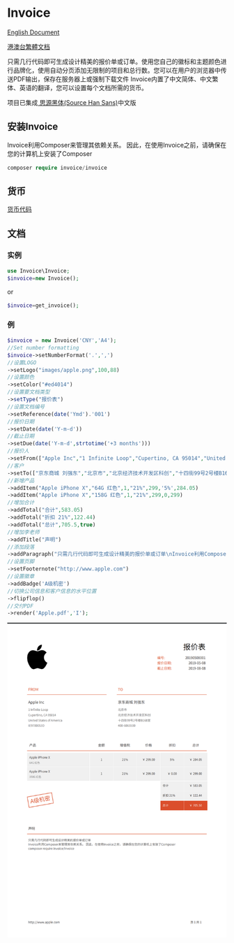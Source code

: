 # Invoice

[English Document](README.en.md) 

[港澳台繁體文档](README.hk.md)

只需几行代码即可生成设计精美的报价单或订单。使用您自己的徽标和主题颜色进行品牌化，使用自动分页添加无限制的项目和总行数。您可以在用户的​​浏览器中传送PDF输出，保存在服务器上或强制下载文件
Invoice内置了中文简体、中文繁体、英语的翻译，您可以设置每个文档所需的货币。

项目已集成[ 思源黑体(Source Han Sans)](https://github.com/Pal3love/Source-Han-TrueType)中文版


## 安装Invoice

Invoice利用Composer来管理其依赖关系。 因此，在使用Invoice之前，请确保在您的计算机上安装了Composer

~~~php
composer require invoice/invoice
~~~


## 货币

[货币代码](document/Currency.cn.md)


## 文档

### 实例
~~~php
use Invoice\Invoice;
$invoice=new Invoice();
~~~
or 
~~~php
$invoice=get_invoice();
~~~
### 例
~~~PHP
$invoice = new Invoice('CNY','A4');
//Set number formatting
$invoice->setNumberFormat('.',',')
//设置LOGO
->setLogo("images/apple.png",100,88)
//设置颜色
->setColor("#ed4014")
//设置要文档类型
->setType("报价表")
//设置文档编号
->setReference(date('Ymd').'001')
//报价日期
->setDate(date('Y-m-d'))
//截止日期
->setDue(date('Y-m-d',strtotime('+3 months')))
//报价人
->setFrom(["Apple Inc","1 Infinite Loop","Cupertino, CA 95014","United States of America","IE9700053D"])
//客户
->setTo(["京东商城 刘强东","北京市","北京经济技术开发区科创","十四街99号2号楼B168室","400-6065500 "])
//新增产品
->addItem("Apple iPhone X","64G 红色",1,"21%",299,'5%',284.05)
->addItem("Apple iPhone X","158G 红色",1,"21%",299,0,299)
//增加合计
->addTotal("合计",583.05)
->addTotal("折扣 21%",122.44)
->addTotal("总计",705.5,true)
//增加李老师
->addTitle("声明")
//添加段落
->addParagraph("只需几行代码即可生成设计精美的报价单或订单\nInvoice利用Composer来管理其依赖关系。 因此，在使用Invoice之前，请确保在您的计算机上安装了Composer\ncomposer require invoice/invoice")
//设置页脚
->setFooternote("http://www.apple.com")
//设置徽章
->addBadge('A级机密')
//切换公司信息和客户信息的水平位置
->flipflop()
//交付PDF
->render('Apple.pdf','I');

~~~

![演示](images/zh.png)